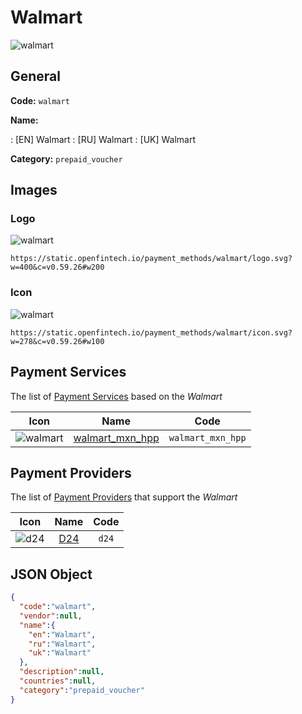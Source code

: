 
# Walmart 
![walmart](https://static.openfintech.io/payment_methods/walmart/logo.svg?w=400&c=v0.59.26#w200)  

## General 
**Code:** `walmart` 
 
**Name:** 
 
:	[EN] Walmart 
:	[RU] Walmart 
:	[UK] Walmart 
 
**Category:** `prepaid_voucher` 
 

## Images 

### Logo 
![walmart](https://static.openfintech.io/payment_methods/walmart/logo.svg?w=400&c=v0.59.26#w200)  

```
https://static.openfintech.io/payment_methods/walmart/logo.svg?w=400&c=v0.59.26#w200
```  

### Icon 
![walmart](https://static.openfintech.io/payment_methods/walmart/icon.svg?w=278&c=v0.59.26#w100)  

```
https://static.openfintech.io/payment_methods/walmart/icon.svg?w=278&c=v0.59.26#w100
```  

## Payment Services 
 
The list of [Payment Services](/payment-services/) based on the _Walmart_ 

|Icon|Name|Code| 
|:---:|:---:|:---:| 
|![walmart](https://static.openfintech.io/payment_methods/walmart/icon.svg?w=278&c=v0.59.26#w100) |[walmart_mxn_hpp](/payment-services/walmart_mxn_hpp/)|`walmart_mxn_hpp`| 
 

## Payment Providers 
 
The list of [Payment Providers](/payment-providers/) that support the _Walmart_ 

|Icon|Name|Code| 
|:---:|:---:|:---:| 
|![d24](https://static.openfintech.io/payment_providers/d24/icon.svg?w=278&c=v0.59.26#w100) |[D24](/payment-providers/d24/)|`d24`| 
 

## JSON Object 

```json
{
  "code":"walmart",
  "vendor":null,
  "name":{
    "en":"Walmart",
    "ru":"Walmart",
    "uk":"Walmart"
  },
  "description":null,
  "countries":null,
  "category":"prepaid_voucher"
}
```  
